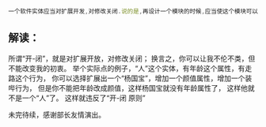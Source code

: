 
```javascript
一个软件实体应当对扩展开发,对修改关闭.说的是,再设计一个模块的时候,应当使这个模块可以在不被修改的前提下被扩展.换言之,应当可以在不必修改源代码的情况下改变这个模块的行为，在保持系统一定稳定性的基础上，对系统进行扩展。这是面向对象设计（OOD）的基石，也是最重要的原则。
```
## 解读：
所谓“开-闭”，就是对扩展开放，对修改关闭；
换言之，你可以让我不伦不类，但不能改变我的初衷。
举个实际点的例子，“人”这个实体，有年龄这个属性，有走路这个行为，
你可以选择扩展出一个“杨国宝”，增加一个颜值属性，增加一个装哔行为，
但是你不能把年龄改成颜值，这样杨国宝就没有年龄属性了，
这样他就不是一个“人”了。
这样就违反了“开-闭 原则”

未完待续，感谢部长友情演出。
